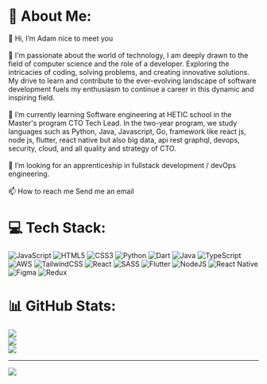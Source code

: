 
# 💫 About Me:
👋 Hi, I’m Adam nice to meet you<br><br>👀 I'm passionate about the world of technology, I am deeply drawn to the field of computer science and the role of a developer. Exploring the intricacies of coding, solving problems, and creating innovative solutions. My drive to learn and contribute to the ever-evolving landscape of software development fuels my enthusiasm to continue a career in this dynamic and inspiring field.<br><br>🌱 I’m currently learning Software engineering at HETIC school in the Master's program CTO Tech Lead. In the two-year program, we study languages such as Python, Java, Javascript, Go, framework like react js, node js, flutter, react native but also big data, api rest graphql, devops, security, cloud, and all quality and strategy of CTO.<br><br>💞️ I’m looking for an apprenticeship in fullstack development / devOps engineering.<br><br>📫 How to reach me Send me an email


# 💻 Tech Stack:
![JavaScript](https://img.shields.io/badge/javascript-%23323330.svg?style=for-the-badge&logo=javascript&logoColor=%23F7DF1E) ![HTML5](https://img.shields.io/badge/html5-%23E34F26.svg?style=for-the-badge&logo=html5&logoColor=white) ![CSS3](https://img.shields.io/badge/css3-%231572B6.svg?style=for-the-badge&logo=css3&logoColor=white) ![Python](https://img.shields.io/badge/python-3670A0?style=for-the-badge&logo=python&logoColor=ffdd54) ![Dart](https://img.shields.io/badge/dart-%230175C2.svg?style=for-the-badge&logo=dart&logoColor=white) ![Java](https://img.shields.io/badge/java-%23ED8B00.svg?style=for-the-badge&logo=openjdk&logoColor=white) ![TypeScript](https://img.shields.io/badge/typescript-%23007ACC.svg?style=for-the-badge&logo=typescript&logoColor=white) ![AWS](https://img.shields.io/badge/AWS-%23FF9900.svg?style=for-the-badge&logo=amazon-aws&logoColor=white) ![TailwindCSS](https://img.shields.io/badge/tailwindcss-%2338B2AC.svg?style=for-the-badge&logo=tailwind-css&logoColor=white) ![React](https://img.shields.io/badge/react-%2320232a.svg?style=for-the-badge&logo=react&logoColor=%2361DAFB) ![SASS](https://img.shields.io/badge/SASS-hotpink.svg?style=for-the-badge&logo=SASS&logoColor=white) ![Flutter](https://img.shields.io/badge/Flutter-%2302569B.svg?style=for-the-badge&logo=Flutter&logoColor=white) ![NodeJS](https://img.shields.io/badge/node.js-6DA55F?style=for-the-badge&logo=node.js&logoColor=white) ![React Native](https://img.shields.io/badge/react_native-%2320232a.svg?style=for-the-badge&logo=react&logoColor=%2361DAFB) ![Figma](https://img.shields.io/badge/figma-%23F24E1E.svg?style=for-the-badge&logo=figma&logoColor=white) ![Redux](https://img.shields.io/badge/redux-%23593d88.svg?style=for-the-badge&logo=redux&logoColor=white)
# 📊 GitHub Stats:
![](https://github-readme-stats.vercel.app/api?username=BassAdam&theme=dark&hide_border=false&include_all_commits=false&count_private=false)<br/>
![](https://github-readme-streak-stats.herokuapp.com/?user=BassAdam&theme=dark&hide_border=false)<br/>
![](https://github-readme-stats.vercel.app/api/top-langs/?username=BassAdam&theme=dark&hide_border=false&include_all_commits=false&count_private=false&layout=compact)

---
[![](https://visitcount.itsvg.in/api?id=BassAdam&icon=0&color=0)](https://visitcount.itsvg.in)

<!-- Proudly created with GPRM ( https://gprm.itsvg.in ) -->
